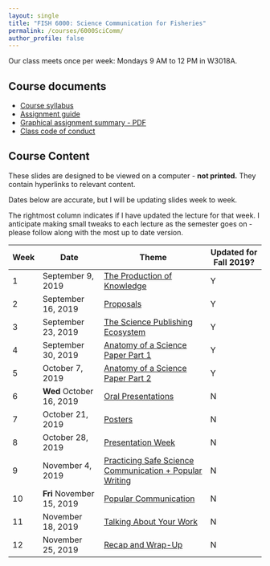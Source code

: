 ```yaml
---
layout: single
title: "FISH 6000: Science Communication for Fisheries"
permalink: /courses/6000SciComm/
author_profile: false
---
```


Our class meets once per week: Mondays 9 AM to 12 PM in W3018A.

## Course documents 
- [Course syllabus](/courses/6000SciComm/6000Syllabus/) 
- [Assignment guide](/courses/6000SciComm/FISH6000Assignmentguide/) 
- [Graphical assignment summary - PDF](/assets/images/GraphicalSummary.pdf)
- [Class code of conduct](/courses/coursesCodeofConduct/) 

## Course Content

These slides are designed to be viewed on a computer - **not printed.** They contain hyperlinks to relevant content.

Dates below are accurate, but I will be updating slides week to week.

The rightmost column indicates if I have updated the lecture for that week. I anticipate making small tweaks to each lecture as the semester goes on - please follow along with the most up to date version.

| **Week**  | **Date** | **Theme**  | **Updated for Fall 2019?** |
|-----------|------------|-------------|---|
|1| September 9, 2019 | [The Production of Knowledge](/courses/6000SciComm/FISH6000Week1/) | Y |
|2| September 16, 2019 | [Proposals](/courses/6000SciComm/6000Week2/) | Y |
|3| September 23, 2019 | [The Science Publishing Ecosystem](/courses/6000SciComm/6000Week3/) | Y |
|4| September 30, 2019 | [Anatomy of a Science Paper Part 1](/courses/6000SciComm/6000Week4/) | Y | 
|5| October 7, 2019 | [Anatomy of a Science Paper Part 2](/courses/6000SciComm/6000Week5/) | Y |
|6| **Wed** October 16, 2019 | [Oral Presentations](/courses/6000SciComm/6000Week6) | N | 
|7| October 21, 2019 | [Posters](/courses/6000SciComm/6000Week7) | N |
|8| October 28, 2019 |  [Presentation Week](/courses/6000SciComm/6000Week8) | N |
|9| November 4, 2019 | [Practicing Safe Science Communication + Popular Writing](/courses/6000SciComm/6000Week9) | N |
|10| **Fri** November 15, 2019 | [Popular Communication](/courses/6000SciComm/6000Week10) | N |
|11| November 18, 2019 | [Talking About Your Work](/courses/6000SciComm/6000Week11) | N | 
|12| November 25, 2019 | [Recap and Wrap-Up](/courses/6000SciComm/6000Week12) | N |
